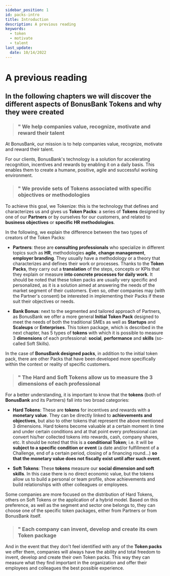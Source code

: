 ```yaml
---
sidebar_position: 1
id: packs-intro
title: Introduction
description: A previous reading
keywords:
  - token
  - motivate
  - talent
last_update:
  date: 10/14/2022
---
```


# A previous reading

## In the following chapters we will discover the different aspects of BonusBank Tokens and why they were created

> ### " We help companies value, recognize, motivate and reward their talent

At BonusBank, our mission is to help companies value, recognize, motivate and reward their talent.

For our clients, BonusBank's technology is a solution for accelerating recognition, incentives and rewards by enabling it on a daily basis. This enables them to create a humane, positive, agile and successful working environment.

> ### " We provide sets of Tokens associated with specific objectives or methodologies

To achieve this goal, we Tokenize: this is the technology that defines and characterizes us and gives us **Token Packs**: a series of **Tokens** designed by one of our **Partners** or by ourselves for our customers, and related to **business objectives** or **specific HR methodologies**.

In the following, we explain the difference between the two types of creators of the Token Packs:

- **Partners**: these are **consulting professionals** who specialize in different topics such as **HR**, methodologies **agile**, **change management**, **employer branding**. They usually have a methodology or a theory that characterizes and defines their work or processes. Thanks to the **Token Packs**, they carry out a **translation** of the steps, concepts or KPIs that they explain or measure **into concrete processes for daily work**. It should be noted that these token packs are usually very specific and personalized, as it is a solution aimed at answering the needs of the market segment of their customers. Even so, other companies may (with the Partner's consent) be interested in implementing their Packs if these suit their objectives or needs.

- **Bank Bonus**: next to the segmented and tailored approach of Partners, as BonusBank we offer a more general **Initial Token Pack** designed to meet the needs of both the traditional SMEs as well as **Startups** and **Scaleups** or **Enterprises**. This token package, which is described in the next chapter, has 5 types of **tokens** with which it is possible to measure 3 **dimensions** of each professional: **social**, **performance** and **skills** (so-called Soft Skills).

In the case of **BonusBank designed packs**, in addition to the initial token pack, there are other Packs that have been developed more specifically within the context or reality of specific customers.

> ### " The Hard and Soft Tokens allow us to measure the 3 dimensions of each professional

For a better understanding, it is important to know that the **tokens** (both of **BonusBank** and its Partners) fall into two broad categories:

- **Hard Tokens**: These are **tokens** for incentives and rewards with a **monetary value**. They can be directly linked to **achievements and objectives**, but also to other tokens that represent the above mentioned 3 dimensions. Hard tokens become valuable at a certain moment in time and under certain conditions and at that point every professional can convert his/her collected tokens into rewards, cash, company shares, etc. It should be noted that this is a **conditional Token**; i.e. it will be **subject to a specific condition or event** (a date and/or fulfillment of a Challenge, end of a certain period, closing of a financing round...) **so that the monetary value does not fiscally exist until after such event**.

- **Soft Tokens**: These **tokens** measure our **social dimension and soft skills**. In this case there is no direct economic value, but the tokens allow us to build a personal or team profile, show achievements and build relationships with other colleagues or employees.

Some companies are more focused on the distribution of Hard Tokens, others on Soft Tokens or the application of a hybrid model. Based on this preference, as well as the segment and sector one belongs to, they can choose one of the specific token packages, either from Partners or from BonusBank itself.

> ### " Each company can invent, develop and create its own Token package

And in the event that they don't feel identified with any of the **Token packs** we offer them, companies will always have the ability and total freedom to invent, develop and create their own Token packs. This way they can measure what they find important in the organization and offer their employees and colleagues the best possible experience.
